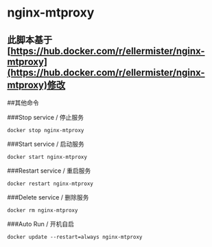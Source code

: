 # nginx-mtproxy
## 此脚本基于[https://hub.docker.com/r/ellermister/nginx-mtproxy](https://hub.docker.com/r/ellermister/nginx-mtproxy)修改

##其他命令

###Stop service / 停止服务

```
docker stop nginx-mtproxy
```

###Start service / 启动服务

```
docker start nginx-mtproxy
```

###Restart service / 重启服务

```
docker restart nginx-mtproxy
```

###Delete service / 删除服务

```
docker rm nginx-mtproxy
```

###Auto Run / 开机自启

```
docker update --restart=always nginx-mtproxy
```
